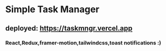 # Simple Task Manager 

## deployed: https://taskmngr.vercel.app

### React,Redux,framer-motion,tailwindcss,toast notifications :)


